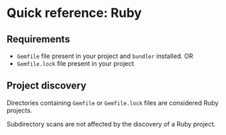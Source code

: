 # Quick reference: Ruby

## Requirements

- `Gemfile` file present in your project and `bundler` installed.
OR
- `Gemfile.lock` file present in your project

## Project discovery

Directories containing `Gemfile` or `Gemfile.lock` files are considered
Ruby projects.

Subdirectory scans are not affected by the discovery of a Ruby project.